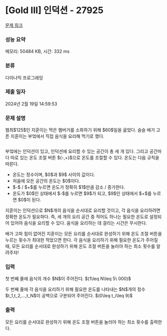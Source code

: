 # [Gold III] 인덕션 - 27925 

[문제 링크](https://www.acmicpc.net/problem/27925) 

### 성능 요약

메모리: 50484 KB, 시간: 332 ms

### 분류

다이나믹 프로그래밍

### 제출 일자

2024년 2월 19일 14:59:53

### 문제 설명

<p>햄최$125$인 지훈이는 먹은 햄버거를 소화하기 위해 $60$일을 굶었다. 슬슬 배가 고픈 지훈이는 부엌에서 직접 음식을 요리해 먹기로 했다.</p>

<p style="text-align: center;"><img alt="" src="https://upload.acmicpc.net/3ea11d52-6c6b-47db-9df6-e0d703f03525/-/preview/"></p>

<p>부엌에는 인덕션이 있고, 인덕션에 요리할 수 있는 공간이 총 세 개 있다. 그리고 공간마다 따로 있는 온도 조절 버튼 $(-,+)$으로 온도를 조절할 수 있다. 온도는 다음 규칙을 따른다.</p>

<ul>
	<li>온도는 정수이며, $0$과 $9$ 사이의 값이다.</li>
	<li>처음에 모든 공간의 온도는 $0$이다.</li>
	<li>$-$ / $+$를 누르면 온도가 정확히 $1$만큼 감소 / 증가한다.</li>
	<li>온도가 $0$인 상태에서 $-$를 누르면 $9$가 되고, $9$인 상태에서 $+$를 누르면 $0$이 된다.</li>
</ul>

<p>지훈이는 인덕션으로 $N$개의 음식을 순서대로 요리할 것이고, 각 음식을 요리하려면 정확한 온도가 필요하다. 즉, 세 개의 요리 공간 중 적어도 하나는 필요한 온도로 설정되어 있어야 음식을 요리할 수 있다. 음식을 요리하는 데 걸리는 시간은 무시한다.</p>

<p>배가 고파 힘이 없어진 지훈이는 모든 요리를 순서대로 완성하기 위해 온도 조절 버튼을 누르는 횟수가 최대한 적었으면 한다. 각 음식을 요리하기 위해 필요한 온도가 주어질 때, 모든 요리를 순서대로 완성하기 위해 온도 조절 버튼을 눌러야 하는 최소 횟수를 알려주자!</p>

### 입력 

 <p>첫 번째 줄에 음식의 개수 $N$이 주어진다. $(1\leq N\leq 5\ 000)$</p>

<p>두 번째 줄에 각 음식을 요리하기 위해 필요한 온도를 나타내는 $N$개의 정수 $t_1,t_2,...,t_N$이 공백으로 구분되어 주어진다. $(0\leq t_i\leq 9)$</p>

### 출력 

 <p>모든 요리를 순서대로 완성하기 위해 온도 조절 버튼을 눌러야 하는 최소 횟수를 출력한다.</p>

